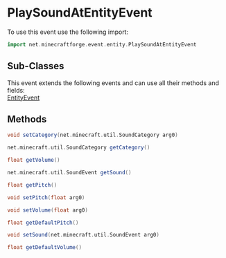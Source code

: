 # PlaySoundAtEntityEvent

To use this event use the following import:
```groovy
import net.minecraftforge.event.entity.PlaySoundAtEntityEvent
```

## Sub-Classes
This event extends the following events and can use all their methods and fields: <br>
[EntityEvent](entity_event/entity_event.md)

## Methods
```groovy
void setCategory(net.minecraft.util.SoundCategory arg0)
```

```groovy
net.minecraft.util.SoundCategory getCategory()
```

```groovy
float getVolume()
```

```groovy
net.minecraft.util.SoundEvent getSound()
```

```groovy
float getPitch()
```

```groovy
void setPitch(float arg0)
```

```groovy
void setVolume(float arg0)
```

```groovy
float getDefaultPitch()
```

```groovy
void setSound(net.minecraft.util.SoundEvent arg0)
```

```groovy
float getDefaultVolume()
```
